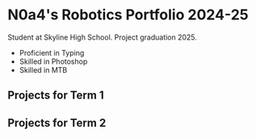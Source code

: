 # N0a4's Robotics Portfolio 2024-25
Student at Skyline High School. Project graduation 2025. 

* Proficient in Typing
* Skilled in Photoshop
* Skilled in MTB

## Projects for Term 1

## Projects for Term 2
